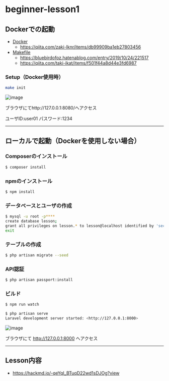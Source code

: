 # beginner-lesson1

## Dockerでの起動

- [Docker](https://www.docker.com/)
    - https://qiita.com/zaki-lknr/items/db99909ba1eb27803456
- [Makefile](http://gnuwin32.sourceforge.net/packages/make.htm)
    - https://bluebirdofoz.hatenablog.com/entry/2019/10/24/221517
    - https://qiita.com/taki-ikat/items/f501f44a8d44e3fd6987

### Setup（Docker使用時）

```sh
make init
```

![image](https://user-images.githubusercontent.com/74036050/178633787-df4d6cac-b8d9-4047-8217-d8315244b23f.png)

ブラウザにてhttp://127.0.0.1:8080/へアクセス

ユーザID:user01
パスワード:1234

---
## ローカルで起動（Dockerを使用しない場合）

### Composerのインストール

```bash
$ composer install
```

### npmのインストール

```bash
$ npm install
```

### データベースとユーザの作成

```bash
$ mysql -u root -p****
create database lesson;
grant all privileges on lesson.* to lesson@localhost identified by 'secret';
exit
```

### テーブルの作成

```bash
$ php artisan migrate --seed
```

### API認証

```bash
$ php artisan passport:install
```

### ビルド

```bash
$ npm run watch
```

```bash
$ php artisan serve
Laravel development server started: <http://127.0.0.1:8000>
```

![image](https://user-images.githubusercontent.com/52206492/98334880-3b9f6200-2047-11eb-9e03-c4e6dd34bd23.png)

ブラウザにて http://127.0.0.1:8000 へアクセス

---

## Lesson内容
- https://hackmd.io/-qeYqI_BTuqD22wd1sDJOg?view

